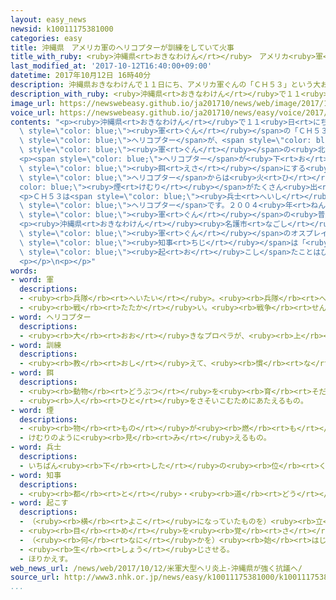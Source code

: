 ```yaml
---
layout: easy_news
newsid: k10011175381000
categories: easy
title: 沖縄県　アメリカ軍のヘリコプターが訓練をしていて火事
title_with_ruby: <ruby>沖縄県<rt>おきなわけん</rt></ruby>　アメリカ<ruby>軍<rt>ぐん</rt></ruby>のヘリコプターが<ruby>訓練<rt>くんれん</rt></ruby>をしていて<ruby>火事<rt>かじ</rt></ruby>
last_modified_at: '2017-10-12T16:40:00+09:00'
datetime: 2017年10月12日 16時40分
description: 沖縄県おきなわけんで１１日にち、アメリカ軍ぐんの「ＣＨ５３」という大おおきなヘリコプターが、訓練くんれんをしているときに火事かじになりました。
description_with_ruby: <ruby>沖縄県<rt>おきなわけん</rt></ruby>で１１<ruby>日<rt>にち</rt></ruby>、アメリカ<ruby>軍<rt>ぐん</rt></ruby>の「ＣＨ５３」という<ruby>大<rt>おお</rt></ruby>きなヘリコプターが、<ruby>訓練<rt>くんれん</rt></ruby>をしているときに<ruby>火事<rt>かじ</rt></ruby>になりました。
image_url: https://newswebeasy.github.io/ja201710/news/web/image/2017/10/12/k10011175381000.jpg
voice_url: https://newswebeasy.github.io/ja201710/news/easy/voice/2017/10/12/k10011175381000.mp3
contents: "<p><ruby>沖縄県<rt>おきなわけん</rt></ruby>で１１<ruby>日<rt>にち</rt></ruby>、アメリカ<span\
  \ style=\"color: blue;\"><ruby>軍<rt>ぐん</rt></ruby></span>の「ＣＨ５３」という<ruby>大<rt>おお</rt></ruby>きな<span\
  \ style=\"color: blue;\">ヘリコプター</span>が、<span style=\"color: blue;\"><ruby>訓練<rt>くんれん</rt></ruby></span>をしているときに<ruby>火事<rt>かじ</rt></ruby>になりました。このため、アメリカ<span\
  \ style=\"color: blue;\"><ruby>軍<rt>ぐん</rt></ruby></span>の<ruby>北部<rt>ほくぶ</rt></ruby><ruby>訓練場<rt>くんれんじょう</rt></ruby>の<ruby>近<rt>ちか</rt></ruby>くに<ruby>急<rt>いそ</rt></ruby>いで<ruby>下<rt>お</rt></ruby>りました。</p>\n\
  <p><span style=\"color: blue;\">ヘリコプター</span>が<ruby>下<rt>お</rt></ruby>りたのは<ruby>東村<rt>ひがしそん</rt></ruby><ruby>高江<rt>たかえ</rt></ruby><ruby>地区<rt>ちく</rt></ruby>で、<span\
  \ style=\"color: blue;\"><ruby>餌<rt>えさ</rt></ruby></span>にする<ruby>草<rt>くさ</rt></ruby>を<ruby>育<rt>そだ</rt></ruby>てている<ruby>所<rt>ところ</rt></ruby>です。いちばん<ruby>近<rt>ちか</rt></ruby>い<ruby>家<rt>いえ</rt></ruby>までは３００ｍぐらいです。<span\
  \ style=\"color: blue;\">ヘリコプター</span>からは<ruby>火<rt>ひ</rt></ruby>と<span style=\"\
  color: blue;\"><ruby>煙<rt>けむり</rt></ruby></span>がたくさん<ruby>出<rt>で</rt></ruby>ましたが、<ruby>乗<rt>の</rt></ruby>っていた７<ruby>人<rt>にん</rt></ruby>と<ruby>近<rt>ちか</rt></ruby>くに<ruby>住<rt>す</rt></ruby>んでいる<ruby>人<rt>ひと</rt></ruby>にけがはありませんでした。</p>\n\
  <p>ＣＨ５３は<span style=\"color: blue;\"><ruby>兵士<rt>へいし</rt></ruby></span>を<ruby>運<rt>はこ</rt></ruby>ぶために<ruby>使<rt>つか</rt></ruby>う<span\
  \ style=\"color: blue;\">ヘリコプター</span>です。２００４<ruby>年<rt>ねん</rt></ruby>には、ＣＨ５３がアメリカ<span\
  \ style=\"color: blue;\"><ruby>軍<rt>ぐん</rt></ruby></span>の<ruby>普天間<rt>ふてんま</rt></ruby><ruby>基地<rt>きち</rt></ruby>の<ruby>隣<rt>となり</rt></ruby>の<ruby>沖縄国際大学<rt>おきなわこくさいだいがく</rt></ruby>に<ruby>落<rt>お</rt></ruby>ちて、<ruby>大学<rt>だいがく</rt></ruby>の<ruby>建物<rt>たてもの</rt></ruby>や<ruby>家<rt>いえ</rt></ruby>などが<ruby>壊<rt>こわ</rt></ruby>れました。</p>\n\
  <p><ruby>沖縄県<rt>おきなわけん</rt></ruby><ruby>名護市<rt>なごし</rt></ruby>では<ruby>去年<rt>きょねん</rt></ruby>１２<ruby>月<rt>がつ</rt></ruby>、アメリカ<span\
  \ style=\"color: blue;\"><ruby>軍<rt>ぐん</rt></ruby></span>のオスプレイが<ruby>飛<rt>と</rt></ruby>んでいる<ruby>途中<rt>とちゅう</rt></ruby>で<ruby>海<rt>うみ</rt></ruby>に<ruby>下<rt>お</rt></ruby>りて<ruby>壊<rt>こわ</rt></ruby>れる<ruby>事故<rt>じこ</rt></ruby>もありました。<ruby>沖縄県<rt>おきなわけん</rt></ruby>の<ruby>翁長<rt>おなが</rt></ruby><span\
  \ style=\"color: blue;\"><ruby>知事<rt>ちじ</rt></ruby></span>は「<ruby>名護市<rt>なごし</rt></ruby>の<ruby>事故<rt>じこ</rt></ruby>からまだ１<ruby>年<rt>ねん</rt></ruby>も<ruby>過<rt>す</rt></ruby>ぎていないのに、<ruby>同<rt>おな</rt></ruby>じような<ruby>事故<rt>じこ</rt></ruby>を<span\
  \ style=\"color: blue;\"><ruby>起<rt>お</rt></ruby>こし</span>たことはひどい」と<ruby>怒<rt>おこ</rt></ruby>っています。</p>\n\
  <p></p>\n<p></p>"
words:
- word: 軍
  descriptions:
  - <ruby><rb>兵隊</rb><rt>へいたい</rt></ruby>。<ruby><rb>兵隊</rb><rt>へいたい</rt></ruby>の<ruby><rb>集</rb><rt>あつ</rt></ruby>まり。
  - <ruby><rb>戦</rb><rt>たたか</rt></ruby>い。<ruby><rb>戦争</rb><rt>せんそう</rt></ruby>。
- word: ヘリコプター
  descriptions:
  - <ruby><rb>大</rb><rt>おお</rt></ruby>きなプロペラが、<ruby><rb>上</rb><rt>うえ</rt></ruby>に<ruby><rb>取</rb><rt>と</rt></ruby>りつけてあり、まっすぐ<ruby><rb>上</rb><rt>うえ</rt></ruby>に<ruby><rb>飛</rb><rt>と</rt></ruby>び<ruby><rb>上</rb><rt>あ</rt></ruby>がったり、<ruby><rb>空中</rb><rt>くうちゅう</rt></ruby>にとまったりできる<ruby><rb>航空機</rb><rt>こうくうき</rt></ruby>。ヘリ。
- word: 訓練
  descriptions:
  - <ruby><rb>教</rb><rt>おし</rt></ruby>えて、<ruby><rb>慣</rb><rt>な</rt></ruby>れさせること。また、うまくできるように<ruby><rb>練習</rb><rt>れんしゅう</rt></ruby>すること。
- word: 餌
  descriptions:
  - <ruby><rb>動物</rb><rt>どうぶつ</rt></ruby>を<ruby><rb>育</rb><rt>そだ</rt></ruby>てたり、とらえたりするための<ruby><rb>食物</rb><rt>しょくもつ</rt></ruby>。え。
  - <ruby><rb>人</rb><rt>ひと</rt></ruby>をさそいこむためにあたえるもの。
- word: 煙
  descriptions:
  - <ruby><rb>物</rb><rt>もの</rt></ruby>が<ruby><rb>燃</rb><rt>も</rt></ruby>えるときに<ruby><rb>出</rb><rt>で</rt></ruby>る<ruby><rb>気体</rb><rt>きたい</rt></ruby>。けむ。けぶり。
  - けむりのように<ruby><rb>見</rb><rt>み</rt></ruby>えるもの。
- word: 兵士
  descriptions:
  - いちばん<ruby><rb>下</rb><rt>した</rt></ruby>の<ruby><rb>位</rb><rt>くらい</rt></ruby>の<ruby><rb>軍人</rb><rt>ぐんじん</rt></ruby>。<ruby><rb>兵隊</rb><rt>へいたい</rt></ruby>。
- word: 知事
  descriptions:
  - <ruby><rb>都</rb><rt>と</rt></ruby>・<ruby><rb>道</rb><rt>どう</rt></ruby>・<ruby><rb>府</rb><rt>ふ</rt></ruby>・<ruby><rb>県</rb><rt>けん</rt></ruby>などの<ruby><rb>政治</rb><rt>せいじ</rt></ruby>をとる、いちばん<ruby><rb>上</rb><rt>うえ</rt></ruby>の<ruby><rb>役目</rb><rt>やくめ</rt></ruby>。また、その<ruby><rb>人</rb><rt>ひと</rt></ruby>。
- word: 起こす
  descriptions:
  - （<ruby><rb>横</rb><rt>よこ</rt></ruby>になっていたものを）<ruby><rb>立</rb><rt>た</rt></ruby>たせる。
  - <ruby><rb>目</rb><rt>め</rt></ruby>を<ruby><rb>覚</rb><rt>さ</rt></ruby>まさせる。
  - （<ruby><rb>何</rb><rt>なに</rt></ruby>かを）<ruby><rb>始</rb><rt>はじ</rt></ruby>める。
  - <ruby><rb>生</rb><rt>しょう</rt></ruby>じさせる。
  - ほりかえす。
web_news_url: /news/web/2017/10/12/米軍大型ヘリ炎上-沖縄県が強く抗議へ/
source_url: http://www3.nhk.or.jp/news/easy/k10011175381000/k10011175381000.html
...
```

